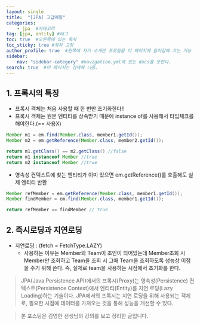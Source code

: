 ```yaml
---
layout: single
title:  "[JPA] 고급매핑"
categories: 
    - jpa  #카테고리
tag: [jpa, entity] #태그
toc: true  #오른쪽에 있는 목차
toc_sticky: true #목차 고정
author_profile: true  #왼쪽에 자기 소개란 프로필을 이 페이지에 들어갈때 끄는 기능
sidebar:
    nav: "sidebar-category" #navigation.yml에 있는 docs를 뜻한다.
search: true  #이 페이지는 검색에 나옴.
---
```


## 1. 프록시의 특징

- 프록시 객체는 처음 사용할 때 한 번만 초기화한다!!
- 프록시 객체는 원본 엔티티를 상속받기 때문에 instance of를 사용해서 타입체크를 해야한다.(== 사용X)
```java
Member m1 = em.find(Member.class, member1.getId());
Member m2 = em.getReference(Member.class, member2.getId());

return m1.getClass() == m2.getClass() //false
return m1 instanceof Member //true
return m2 instanceof Member //true
```
- 영속성 컨텍스트에 찾는 엔티티가 이미 있으면 em.getReference()를 호출해도 실제 엔티티 반환
```java
Member refMember = em.getReference(Member.class, member1.getId());
Member findMember = em.find(Member.class, member1.getId());

return refMember == findMember // true
```

## 2. 즉시로딩과 지연로딩

- 지연로딩 : (fetch = FetchType.LAZY)
  - 사용하는 이유는 Member와 Team이 조인이 되어있는데 Member조회 시 Member만 조회하고 Team을 조회 시 그때 Team을 조회하도록 성능상 이점을 주기 위해 쓴다. 즉, 실제로 team을 사용하는 시점에서 초기화를 한다.

> JPA(Java Persistence API)에서의 프록시(Proxy)는 영속성(Persistence) 컨텍스트(Persistence Context)에서 엔티티(Entity)를 지연 로딩(Lazy Loading)하는 기술이다. JPA에서의 프록시는 지연 로딩을 위해 사용되는 객체로, 필요한 시점에 데이터를 가져오는 것을 통해 성능을 개선할 수 있다.




> 본 포스팅은 김영한 선생님의 강의를 보고 정리한 글입니다. 